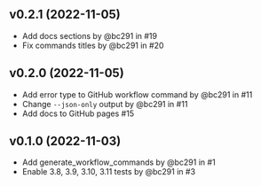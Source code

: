 ## v0.2.1 (2022-11-05)

- Add docs sections by @bc291 in #19
- Fix commands titles by @bc291 in #20

## v0.2.0 (2022-11-05)

- Add error type to GitHub workflow command by @bc291 in #11
- Change `--json-only` output by @bc291 in #11
- Add docs to GitHub pages #15


## v0.1.0 (2022-11-03)

- Add generate_workflow_commands by @bc291 in #1
- Enable 3.8, 3.9, 3.10, 3.11 tests by @bc291 in #3
